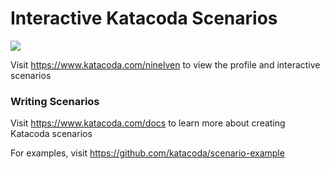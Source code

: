 # Interactive Katacoda Scenarios

[![](http://shields.katacoda.com/katacoda/ninelven/count.svg)](https://www.katacoda.com/ninelven "Get your profile on Katacoda.com")

Visit https://www.katacoda.com/ninelven to view the profile and interactive scenarios

### Writing Scenarios
Visit https://www.katacoda.com/docs to learn more about creating Katacoda scenarios

For examples, visit https://github.com/katacoda/scenario-example
